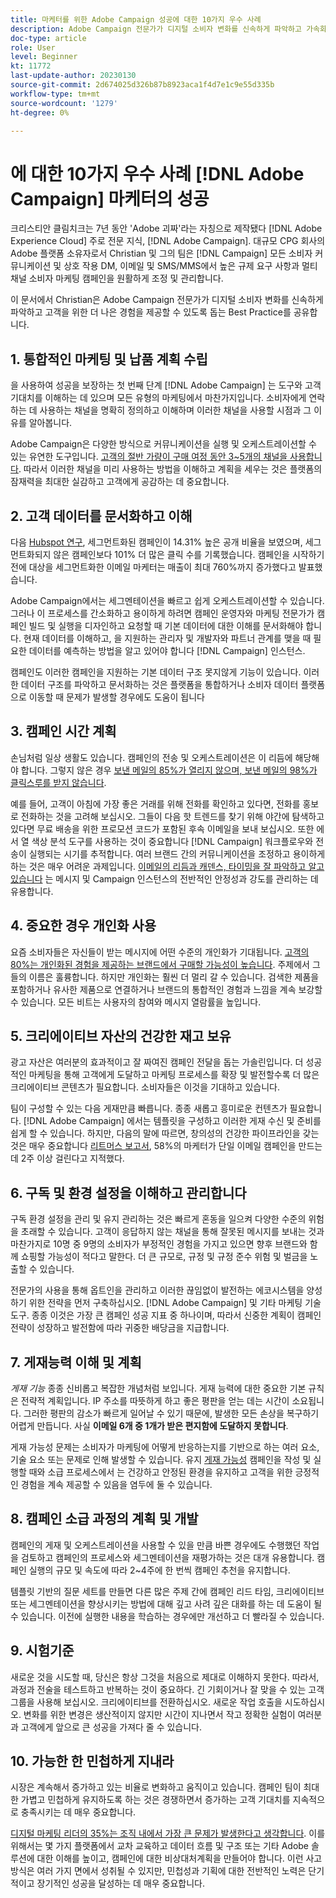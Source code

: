 ```yaml
---
title: 마케터를 위한 Adobe Campaign 성공에 대한 10가지 우수 사례
description: Adobe Campaign 전문가가 디지털 소비자 변화를 신속하게 파악하고 가속화하고 고객을 위한 더 나은 경험을 제공할 수 있도록 지원하기 위한 10가지 모범 사례를 알아봅니다.
doc-type: article
role: User
level: Beginner
kt: 11772
last-update-author: 20230130
source-git-commit: 2d674025d326b87b8923aca1f4d7e1c9e55d335b
workflow-type: tm+mt
source-wordcount: '1279'
ht-degree: 0%

---
```



# 에 대한 10가지 우수 사례 [!DNL Adobe Campaign] 마케터의 성공

크리스티안 클림치크는 7년 동안 &#39;Adobe 괴짜&#39;라는 자칭으로 제작됐다 [!DNL Adobe Experience Cloud] 주로 전문 지식, [!DNL Adobe Campaign]. 대규모 CPG 회사의 Adobe 플랫폼 소유자로서 Christian 및 그의 팀은 [!DNL Campaign] 모든 소비자 커뮤니케이션 및 상호 작용 DM, 이메일 및 SMS/MMS에서 높은 규제 요구 사항과 멀티채널 소비자 마케팅 캠페인을 원활하게 조정 및 관리합니다.

이 문서에서 Christian은 Adobe Campaign 전문가가 디지털 소비자 변화를 신속하게 파악하고 고객을 위한 더 나은 경험을 제공할 수 있도록 돕는 Best Practice를 공유합니다.


## 1. 통합적인 마케팅 및 납품 계획 수립

을 사용하여 성공을 보장하는 첫 번째 단계 [!DNL Adobe Campaign] 는 도구와 고객 기대치를 이해하는 데 있으며 모든 유형의 마케팅에서 마찬가지입니다. 소비자에게 연락하는 데 사용하는 채널을 명확히 정의하고 이해하며 이러한 채널을 사용할 시점과 그 이유를 알아봅니다.

Adobe Campaign은 다양한 방식으로 커뮤니케이션을 실행 및 오케스트레이션할 수 있는 유연한 도구입니다. [고객의 절반 가량이 구매 여정 동안 3~5개의 채널을 사용합니다](https://www.mckinsey.com/capabilities/operations/our-insights/redefine-the-omnichannel-approach-focus-on-what-truly-matters). 따라서 이러한 채널을 미리 사용하는 방법을 이해하고 계획을 세우는 것은 플랫폼의 잠재력을 최대한 실감하고 고객에게 공감하는 데 중요합니다.

## 2. 고객 데이터를 문서화하고 이해

<!-- Sandra, this paragraph opens as if it's going to discuss the advantages of segmentation, but it left me hanging. So, I hit the Hubspot link and dug into it a bit, and it seemed to me like the juicy information is this quote: 

"A study by Hubspot revealed that 30% of the marketers who participated in it used market segmentation techniques to improve email engagement. Segmented campaigns had 14.31% higher open rates and saw 101% more clicks than non-segmented campaigns.

"Email marketers who segmented their audience before campaigning stated that the revenue generated increased to up to 760%. Targeted and segmented emails bring in 58% of all revenue." [Link](https://www.notifyvisitors.com/blog/segmentation-statistics/) 

I added that second paragraph about 760% revenue and broke up the rest of the section, touched it up to help make the Hubspot example a little more impactful. If I altered this section too much, you can reject the change. It didn't have mistakes, but it felt like it didn't tie the segment example strongly enough to the point about data design. See if this is okay...-->

다음 [Hubspot 연구](https://www.linkedin.com/pulse/customer-segmentation-effective-b2b-business-industry-sabreen), 세그먼트화된 캠페인이 14.31% 높은 공개 비율을 보였으며, 세그먼트화되지 않은 캠페인보다 101% 더 많은 클릭 수를 기록했습니다. 캠페인을 시작하기 전에 대상을 세그먼트화한 이메일 마케터는 매출이 최대 760%까지 증가했다고 발표했습니다.

Adobe Campaign에서는 세그멘테이션을 빠르고 쉽게 오케스트레이션할 수 있습니다. 그러나 이 프로세스를 간소화하고 용이하게 하려면 캠페인 운영자와 마케팅 전문가가 캠페인 빌드 및 실행을 디자인하고 요청할 때 기본 데이터에 대한 이해를 문서화해야 합니다. 현재 데이터를 이해하고, 을 지원하는 관리자 및 개발자와 파트너 관계를 맺을 때 필요한 데이터를 예측하는 방법을 알고 있어야 합니다 [!DNL Campaign] 인스턴스.

캠페인도 이러한 캠페인을 지원하는 기본 데이터 구조 못지않게 기능이 있습니다. 이러한 데이터 구조를 파악하고 문서화하는 것은 플랫폼을 통합하거나 소비자 데이터 플랫폼으로 이동할 때 문제가 발생할 경우에도 도움이 됩니다

## 3. 캠페인 시간 계획

손님처럼 일상 생활도 있습니다. 캠페인의 전송 및 오케스트레이션은 이 리듬에 해당해야 합니다. 그렇지 않은 경우 [보낸 메일의 85%가 열리지 않으며, 보낸 메일의 98%가 클릭스루를 받지 않습니다](https://www.validity.com/resource-center/state-of-email-2021/).

예를 들어, 고객이 아침에 가장 좋은 거래를 위해 전화를 확인하고 있다면, 전화를 홍보로 전화하는 것을 고려해 보십시오. 그들이 다음 핫 트렌드를 찾기 위해 야간에 탐색하고 있다면 무료 배송을 위한 프로모션 코드가 포함된 후속 이메일을 보내 보십시오. 또한 에서 열 색상 분석 도구를 사용하는 것이 중요합니다 [!DNL Campaign] 워크플로우와 전송이 실행되는 시기를 추적합니다. 여러 브랜드 간의 커뮤니케이션을 조정하고 용이하게 하는 것은 매우 어려운 과제입니다. [이메일의 리듬과 캐덴스, 타이밍을 잘 파악하고 알고 있습니다](https://experienceleaguecommunities.adobe.com/t5/adobe-campaign-classic-blogs/predictive-send-time-optimization-with-adobe-campaign/ba-p/561554) 는 메시지 및 Campaign 인스턴스의 전반적인 안정성과 강도를 관리하는 데 유용합니다.

## 4. 중요한 경우 개인화 사용

요즘 소비자들은 자신들이 받는 메시지에 어떤 수준의 개인화가 기대됩니다. [고객의 80%는 개인화된 경험을 제공하는 브랜드에서 구매할 가능성이 높습니다](https://us.epsilon.com/power-of-me). 주제에서 그들의 이름은 훌륭합니다. 하지만 개인화는 훨씬 더 멀리 갈 수 있습니다. 검색한 제품을 포함하거나 유사한 제품으로 연결하거나 브랜드의 통합적인 경험과 느낌을 계속 보강할 수 있습니다. 모든 비트는 사용자의 참여와 메시지 열람률을 높입니다.

## 5. 크리에이티브 자산의 건강한 재고 보유

광고 자산은 여러분의 효과적이고 잘 짜여진 캠페인 전달을 돕는 가솔린입니다. 더 성공적인 마케팅을 통해 고객에게 도달하고 마케팅 프로세스를 확장 및 발전할수록 더 많은 크리에이티브 콘텐츠가 필요합니다. 소비자들은 이것을 기대하고 있습니다.

팀이 구성할 수 있는 다음 게재만큼 빠릅니다. 종종 새롭고 흥미로운 컨텐츠가 필요합니다. [!DNL Adobe Campaign] 에서는 템플릿을 구성하고 이러한 게재 수신 및 준비를 쉽게 할 수 있습니다. 하지만, 다음의 말에 따르면, 창의성의 건강한 파이프라인을 갖는 것은 매우 중요합니다 [리트머스 보고서](https://www.litmus.com/resources/state-of-email/), 58%의 마케터가 단일 이메일 캠페인을 만드는 데 2주 이상 걸린다고 지적했다.

## 6. 구독 및 환경 설정을 이해하고 관리합니다

구독 환경 설정을 관리 및 유지 관리하는 것은 빠르게 혼동을 일으켜 다양한 수준의 위험을 초래할 수 있습니다. 고객이 응답하지 않는 채널을 통해 잘못된 메시지를 보내는 것과 마찬가지로 10명 중 9명의 소비자가 부정적인 경험을 가지고 있으면 향후 브랜드와 함께 쇼핑할 가능성이 적다고 말한다. 더 큰 규모로, 규정 및 규정 준수 위험 및 벌금을 노출할 수 있습니다.

전문가의 사용을 통해 옵트인을 관리하고 이러한 끊임없이 발전하는 에코시스템을 양성하기 위한 전략을 먼저 구축하십시오. [!DNL Adobe Campaign] 및 기타 마케팅 기술 도구. 종종 이것은 가장 큰 캠페인 성공 지표 중 하나이며, 따라서 신중한 계획이 캠페인 전략이 성장하고 발전함에 따라 귀중한 배당금을 지급합니다.

## 7. 게재능력 이해 및 계획

_게재 기능_ 종종 신비롭고 복잡한 개념처럼 보입니다. 게재 능력에 대한 중요한 기본 규칙은 전략적 계획입니다. IP 주소를 따뜻하게 하고 좋은 평판을 얻는 데는 시간이 소요됩니다. 그러한 평판의 감소가 빠르게 일어날 수 있기 때문에, 발생한 모든 손상을 복구하기 어렵게 만듭니다. 사실 **이메일 6개 중 1개가 받은 편지함에 도달하지 못합니다**.

게재 가능성 문제는 소비자가 마케팅에 어떻게 반응하는지를 기반으로 하는 여러 요소, 기술 요소 또는 문제로 인해 발생할 수 있습니다. 유지 [게재 가능성](https://business.adobe.com/products/campaign/email-deliverability.html) 캠페인을 작성 및 실행할 때와 소급 프로세스에서 는 건강하고 안정된 환경을 유지하고 고객을 위한 긍정적인 경험을 계속 제공할 수 있음을 염두에 둘 수 있습니다.

## 8. 캠페인 소급 과정의 계획 및 개발

캠페인의 게재 및 오케스트레이션을 사용할 수 있을 만큼 바쁜 경우에도 수행했던 작업을 검토하고 캠페인의 프로세스와 세그멘테이션을 재평가하는 것은 대개 유용합니다. 캠페인 실행의 규모 및 속도에 따라 2~4주에 한 번씩 캠페인 추천을 유지합니다.

템플릿 기반의 질문 세트를 만들면 다른 많은 주제 간에 캠페인 리드 타임, 크리에이티브 또는 세그멘테이션을 향상시키는 방법에 대해 깊고 사려 깊은 대화를 하는 데 도움이 될 수 있습니다. 이전에 실행한 내용을 학습하는 경우에만 개선하고 더 빨라질 수 있습니다.

## 9. 시험기준

새로운 것을 시도할 때, 당신은 항상 그것을 처음으로 제대로 이해하지 못한다. 따라서, 과정과 전술을 테스트하고 반복하는 것이 중요하다. 긴 기회이거나 잘 맞을 수 있는 고객 그룹을 사용해 보십시오. 크리에이티브를 전환하십시오. 새로운 작업 호출을 시도하십시오. 변화를 위한 변경은 생산적이지 않지만 시간이 지나면서 작고 정확한 실험이 여러분과 고객에게 앞으로 큰 성공을 가져다 줄 수 있습니다.

## 10. 가능한 한 민첩하게 지내라

시장은 계속해서 증가하고 있는 비율로 변화하고 움직이고 있습니다. 캠페인 팀이 최대한 가볍고 민첩하게 유지하도록 하는 것은 경쟁하면서 증가하는 고객 기대치를 지속적으로 충족시키는 데 매우 중요합니다.

[디지털 마케팅 리더의 35%는 조직 내에서 가장 큰 문제가 발생한다고 생각합니다](https://www.gartner.com/en/newsroom/press-releases/gartner-says-35--of-digital-marketing-leaders-believe-the-bigges). 이를 위해서는 몇 가지 플랫폼에서 교차 교육하고 데이터 흐름 및 구조 또는 기타 Adobe 솔루션에 대한 이해를 높이고, 캠페인에 대한 비상대처계획을 만들어야 합니다. 이런 사고방식은 여러 가지 면에서 성취될 수 있지만, 민첩성과 기획에 대한 전반적인 노력은 단기적이고 장기적인 성공을 달성하는 데 매우 중요합니다.
